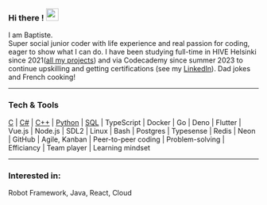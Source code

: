 

<!-- [Cover](https://github.com/B9R9/B9R9/blob/master/img/test.jpeg) -->

### Hi there ! <img src="https://media.giphy.com/media/hvRJCLFzcasrR4ia7z/giphy.gif" width="25px">

<!-- Message daccueil et de presentation.--> 
I am Baptiste.  
Super social junior coder with life experience and real passion for coding, eager to show what I can do. I have been studying full-time in HIVE Helsinki since 2021([all my projects](https://github.com/B9R9/42-HIVE/blob/main/README.md)) and via Codecademy since summer 2023 to continue upskilling and getting certifications (see my [LinkedIn](https://www.linkedin.com/in/baptiste-riffard-233b17103/?locale=en_US)). Dad jokes and French cooking!

***  
### Tech & Tools
[C](https://github.com/B9R9/42-HIVE/blob/main/README.md) | [C#](https://github.com/B9R9/sandox-csharp/blob/main/README.md) | [C++](https://github.com/B9R9/sandbox-cplus/blob/main/README.md) | [Python](https://github.com/B9R9/sandbox-Python3/blob/main/ReadME.md) | [SQL](https://github.com/B9R9/sandox-SQL/blob/main/README.md) | TypeScript | Docker | Go | Deno | Flutter | Vue.js | Node.js | SDL2 | Linux | Bash | Postgres | Typesense | Redis | Neon | GitHub | Agile, Kanban | Peer-to-peer coding | Problem-solving | Efficiancy | Team player | Learning mindset
***

### Interested in:
Robot Framework, Java, React, Cloud


  



<!--        My 42 profile card                                                                         What i am doing at the moment 
                                                                                                       Wich language i am learning 
          https://www.linkedin.com/in/baptiste-riffard-233b17103/?locale=en_US                                                                                             Hobbies and fun fact -->


<!-- My stats git hub -->



<!-- Because life is not coding this iss were I can share who I am -->


<!--[![42 Profile Card](https://1337-readme.vercel.app/api/profile?cursus=42&dark=true&login=briffard)](https://github.com/mohouyizme/1337-readme)
![](https://github-readme-stats.vercel.app/api/top-langs/?username=B9R9&theme=radical&hide_langs_below=8)
![](https://github-readme-stats.vercel.app/api?username=B9R9&show_icons=true&theme=radical&count_private=true)
-->
<!--
**B9R9/B9R9** is a ✨ _special_ ✨ repository because its `README.md` (this file) appears on your GitHub profile.

Here are some ideas to get you started:

- 🔭 I’m currently working on ...
- 🌱 I’m currently learning ...
- 👯 I’m looking to collaborate on ...
- 🤔 I’m looking for help with ...
- 💬 Ask me about ...
- 📫 How to reach me: ...
- 😄 Pronouns: ...
- ⚡ Fun fact: ...
-->

